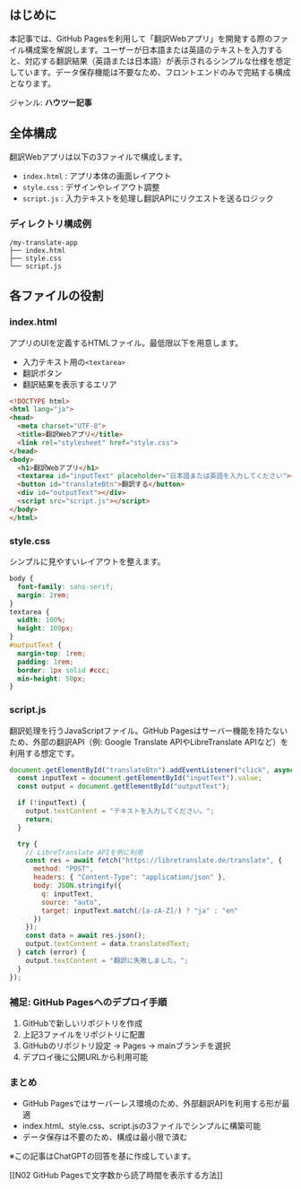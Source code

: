 
## はじめに
本記事では、GitHub Pagesを利用して「翻訳Webアプリ」を開発する際のファイル構成案を解説します。ユーザーが日本語または英語のテキストを入力すると、対応する翻訳結果（英語または日本語）が表示されるシンプルな仕様を想定しています。データ保存機能は不要なため、フロントエンドのみで完結する構成となります。

ジャンル: **ハウツー記事**

## 全体構成
翻訳Webアプリは以下の3ファイルで構成します。

- `index.html` : アプリ本体の画面レイアウト
- `style.css` : デザインやレイアウト調整
- `script.js` : 入力テキストを処理し翻訳APIにリクエストを送るロジック

### ディレクトリ構成例
```
/my-translate-app
├── index.html
├── style.css
└── script.js
```

## 各ファイルの役割
### index.html
アプリのUIを定義するHTMLファイル。最低限以下を用意します。
- 入力テキスト用の`<textarea>`
- 翻訳ボタン
- 翻訳結果を表示するエリア

```html
<!DOCTYPE html>
<html lang="ja">
<head>
  <meta charset="UTF-8">
  <title>翻訳Webアプリ</title>
  <link rel="stylesheet" href="style.css">
</head>
<body>
  <h1>翻訳Webアプリ</h1>
  <textarea id="inputText" placeholder="日本語または英語を入力してください"></textarea>
  <button id="translateBtn">翻訳する</button>
  <div id="outputText"></div>
  <script src="script.js"></script>
</body>
</html>
```

### style.css
シンプルに見やすいレイアウトを整えます。
```css
body {
  font-family: sans-serif;
  margin: 2rem;
}
textarea {
  width: 100%;
  height: 100px;
}
#outputText {
  margin-top: 1rem;
  padding: 1rem;
  border: 1px solid #ccc;
  min-height: 50px;
}
```

### script.js
翻訳処理を行うJavaScriptファイル。GitHub Pagesはサーバー機能を持たないため、外部の翻訳API（例: Google Translate APIやLibreTranslate APIなど）を利用する想定です。
```JavaScript
document.getElementById("translateBtn").addEventListener("click", async () => {
  const inputText = document.getElementById("inputText").value;
  const output = document.getElementById("outputText");

  if (!inputText) {
    output.textContent = "テキストを入力してください。";
    return;
  }

  try {
    // LibreTranslate APIを例に利用
    const res = await fetch("https://libretranslate.de/translate", {
      method: "POST",
      headers: { "Content-Type": "application/json" },
      body: JSON.stringify({
        q: inputText,
        source: "auto",
        target: inputText.match(/[a-zA-Z]/) ? "ja" : "en"
      })
    });
    const data = await res.json();
    output.textContent = data.translatedText;
  } catch (error) {
    output.textContent = "翻訳に失敗しました。";
  }
});
```

### 補足: GitHub Pagesへのデプロイ手順
1. GitHubで新しいリポジトリを作成
2. 上記3ファイルをリポジトリに配置
3. GitHubのリポジトリ設定 → Pages → mainブランチを選択
4. デプロイ後に公開URLから利用可能

### まとめ
- GitHub Pagesではサーバーレス環境のため、外部翻訳APIを利用する形が最適
- index.html、style.css、script.jsの3ファイルでシンプルに構築可能
- データ保存は不要のため、構成は最小限で済む

※この記事はChatGPTの回答を基に作成しています。

[[N02 GitHub Pagesで文字数から読了時間を表示する方法]]
